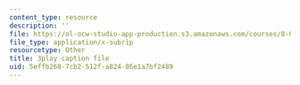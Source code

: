 ```yaml
---
content_type: resource
description: ''
file: https://ol-ocw-studio-app-production.s3.amazonaws.com/courses/8-06-quantum-physics-iii-spring-2018/5effb2687cb2512fa82486e1a7bf2489_OZXEb8FxZQ.vtt
file_type: application/x-subrip
resourcetype: Other
title: 3play caption file
uid: 5effb268-7cb2-512f-a824-86e1a7bf2489
---
```

